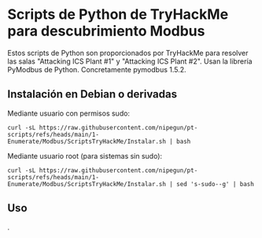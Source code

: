 # Scripts de Python de TryHackMe para descubrimiento Modbus

Estos scripts de Python son proporcionados por TryHackMe para resolver las salas "Attacking ICS Plant #1" y "Attacking ICS Plant #2". Usan la librería PyModbus de Python. Concretamente pymodbus 1.5.2.

## Instalación en Debian o derivadas

Mediante usuario con permisos sudo:

```
curl -sL https://raw.githubusercontent.com/nipegun/pt-scripts/refs/heads/main/1-Enumerate/Modbus/ScriptsTryHackMe/Instalar.sh | bash
```

Mediante usuario root (para sistemas sin sudo):

```
curl -sL https://raw.githubusercontent.com/nipegun/pt-scripts/refs/heads/main/1-Enumerate/Modbus/ScriptsTryHackMe/Instalar.sh | sed 's-sudo--g' | bash
```

## Uso

.
